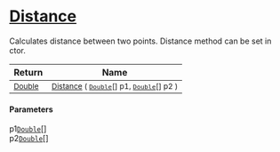 # [Distance](./Dtw-100664205.md)

Calculates distance between two points.  Distance method can be set in ctor.

| Return | Name | 
| --- | --- | 
| <sub>[Double](https://docs.microsoft.com/en-us/dotnet/api/System.Double)</sub>| <sub>[Distance](./Dtw-100664205.md) ( [`Double`](https://docs.microsoft.com/en-us/dotnet/api/System.Double)[] p1, [`Double`](https://docs.microsoft.com/en-us/dotnet/api/System.Double)[] p2 )</sub>| <br>


#### Parameters
 p1[`Double`](https://docs.microsoft.com/en-us/dotnet/api/System.Double)[]<br> p2[`Double`](https://docs.microsoft.com/en-us/dotnet/api/System.Double)[]